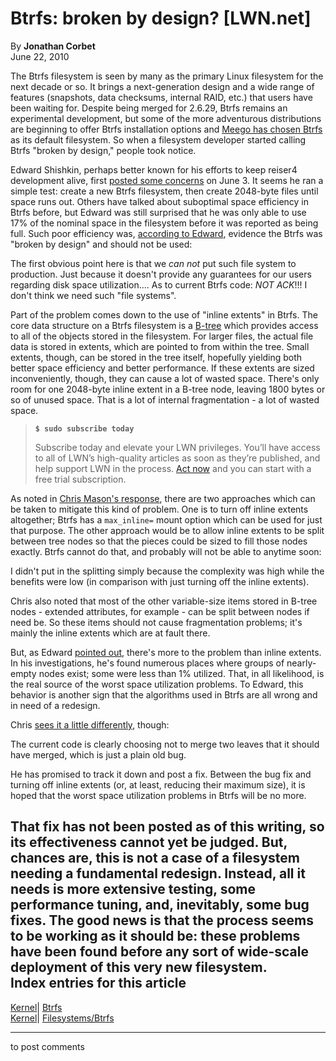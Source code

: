 # Btrfs: broken by design? [LWN.net]

By **Jonathan Corbet**  
June 22, 2010 

The Btrfs filesystem is seen by many as the primary Linux filesystem for the next decade or so. It brings a next-generation design and a wide range of features (snapshots, data checksums, internal RAID, etc.) that users have been waiting for. Despite being merged for 2.6.29, Btrfs remains an experimental development, but some of the more adventurous distributions are beginning to offer Btrfs installation options and [Meego has chosen Btrfs](http://lwn.net/Articles/387196/) as its default filesystem. So when a filesystem developer started calling Btrfs "broken by design," people took notice. 

Edward Shishkin, perhaps better known for his efforts to keep reiser4 development alive, first [posted some concerns](/Articles/393146/) on June 3. It seems he ran a simple test: create a new Btrfs filesystem, then create 2048-byte files until space runs out. Others have talked about suboptimal space efficiency in Btrfs before, but Edward was still surprised that he was only able to use 17% of the nominal space in the filesystem before it was reported as being full. Such poor efficiency was, [according to Edward](/Articles/393148/), evidence the Btrfs was "broken by design" and should not be used: 

The first obvious point here is that we *can not* put such file system to production. Just because it doesn't provide any guarantees for our users regarding disk space utilization.... As to current Btrfs code: *NOT ACK*!!! I don't think we need such "file systems". 

Part of the problem comes down to the use of "inline extents" in Btrfs. The core data structure on a Btrfs filesystem is a [B-tree](https://secure.wikimedia.org/wikipedia/en/wiki/B-tree) which provides access to all of the objects stored in the filesystem. For larger files, the actual file data is stored in extents, which are pointed to from within the tree. Small extents, though, can be stored in the tree itself, hopefully yielding both better space efficiency and better performance. If these extents are sized inconveniently, though, they can cause a lot of wasted space. There's only room for one 2048-byte inline extent in a B-tree node, leaving 1800 bytes or so of unused space. That is a lot of internal fragmentation - a lot of wasted space. 

> **`$ sudo subscribe today`**
> 
> Subscribe today and elevate your LWN privileges. You’ll have access to all of LWN’s high-quality articles as soon as they’re published, and help support LWN in the process. [Act now](https://lwn.net/Promo/nst-sudo/claim) and you can start with a free trial subscription. 

As noted in [Chris Mason's response](/Articles/393150/), there are two approaches which can be taken to mitigate this kind of problem. One is to turn off inline extents altogether; Btrfs has a `max_inline=` mount option which can be used for just that purpose. The other approach would be to allow inline extents to be split between tree nodes so that the pieces could be sized to fill those nodes exactly. Btrfs cannot do that, and probably will not be able to anytime soon: 

I didn't put in the splitting simply because the complexity was high while the benefits were low (in comparison with just turning off the inline extents). 

Chris also noted that most of the other variable-size items stored in B-tree nodes - extended attributes, for example - can be split between nodes if need be. So these items should not cause fragmentation problems; it's mainly the inline extents which are at fault there. 

But, as Edward [pointed out](/Articles/393151/), there's more to the problem than inline extents. In his investigations, he's found numerous places where groups of nearly-empty nodes exist; some were less than 1% utilized. That, in all likelihood, is the real source of the worst space utilization problems. To Edward, this behavior is another sign that the algorithms used in Btrfs are all wrong and in need of a redesign. 

Chris [sees it a little differently](/Articles/393154/), though: 

The current code is clearly choosing not to merge two leaves that it should have merged, which is just a plain old bug. 

He has promised to track it down and post a fix. Between the bug fix and turning off inline extents (or, at least, reducing their maximum size), it is hoped that the worst space utilization problems in Btrfs will be no more. 

That fix has not been posted as of this writing, so its effectiveness cannot yet be judged. But, chances are, this is not a case of a filesystem needing a fundamental redesign. Instead, all it needs is more extensive testing, some performance tuning, and, inevitably, some bug fixes. The good news is that the process seems to be working as it should be: these problems have been found before any sort of wide-scale deployment of this very new filesystem.  
Index entries for this article  
---  
[Kernel](/Kernel/Index)| [Btrfs](/Kernel/Index#Btrfs)  
[Kernel](/Kernel/Index)| [Filesystems/Btrfs](/Kernel/Index#Filesystems-Btrfs)  
  


* * *

to post comments 
